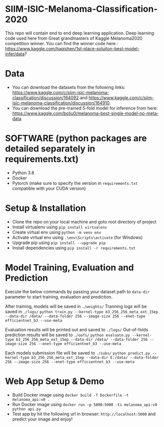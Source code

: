 # SIIM-ISIC-Melanoma-Classification-2020
This repo will contain end to end deep learning application. Deep learning code used here from Great grandmasters of Kaggle Melanoma2020 competition winner. You can find the winner code 
here : https://www.kaggle.com/haqishen/1st-place-soluiton-best-model-infer/data?

# Data
- You can download the datasets from the following links: https://www.kaggle.com/c/siim-isic-melanoma-classification/discussion/164092 and https://www.kaggle.com/c/siim-isic-melanoma-classification/discussion/164910.
- You can download the pre-trained 5-fold model for inference from here: https://www.kaggle.com/boliu0/melanoma-best-single-model-no-meta-data

# SOFTWARE (python packages are detailed separately in requirements.txt)
- Python 3.8
- Docker
- Pytorch (make sure to specify the version in `requirements.txt` compatible with your CUDA version)


# Setup & Installation
- Clone the repo on your local machine and goto root directory of project
- Install virtualenv using `pip install virtualenv`
- Create virtual env using `python -m venv env` 
- Activate virtual env using `.\env\Scripts\activate` (for Windows)
- Upgrade pip using `pip install --upgrade pip`
- Install dependencies using `pip install -r requirements.txt`

# Model Training, Evaluation and Prediction
Execute the below commands by passing your dataset path to `data-dir` parameter to start training, evaluation and prediction.

After training, models will be saved in `./weights/` Tranning logs will be saved in `./logs/`
`python train.py --kernel-type b3_256_256_meta_ext_15ep --data-dir /data/ --data-folder 256 --image-size 256 --enet-type efficientnet_b3 --use-meta`

Evaluation results will be printed out and saved to `./logs/` Out-of-folds prediction results will be saved to `./oofs/`
`python evaluate.py --kernel-type b3_256_256_meta_ext_15ep --data-dir /data/ --data-folder 256 --image-size 256 --enet-type efficientnet_b3 --use-meta`

Each models submission file will be saved to `./subs/`
`python predict.py --kernel-type b3_256_256_meta_ext_15ep --data-dir E:/data/ --data-folder 256 --image-size 256 --enet-type efficientnet_b3 --use-meta`

# Web App Setup & Demo
- Build Docker image using `docker build -f Dockerfile -t melanoma_api:v0 .`
- Run Docker image using `docker run -p 5000:5000 -ti melanoma_api:v0 python api.py`
- Test app by hit the following url in browser: `http://localhost:5000` and predict your image and enjoy!
